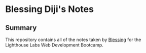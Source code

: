 # Blessing Diji's Notes
## Summary
This repository contains all of the notes taken by [Blessing](https://github.com/blessdrealest) for the Lighthouse Labs Web Development Bootcamp.
